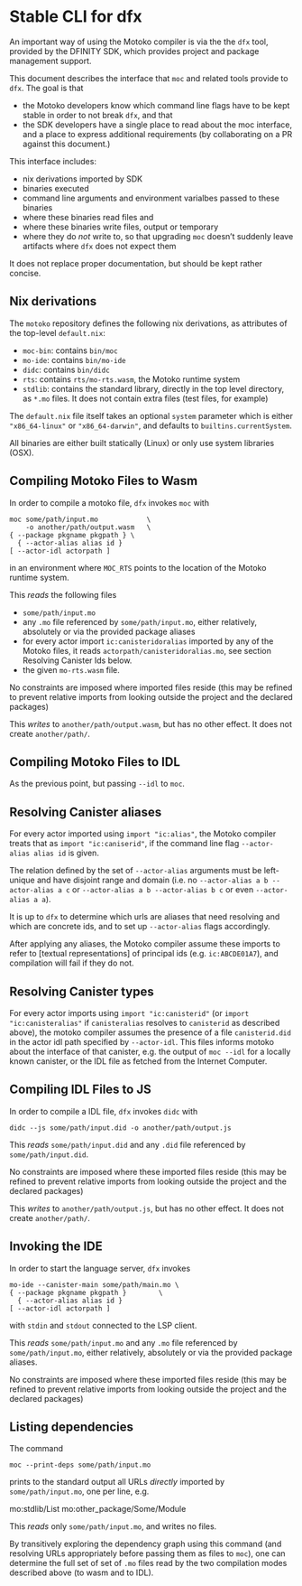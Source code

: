 Stable CLI for dfx
==================

An important way of using the Motoko compiler is via the the `dfx` tool,
provided by the DFINITY SDK, which provides project and package management
support.

This document describes the interface that `moc` and related tools provide to
`dfx`. The goal is that
 * the Motoko developers know which command line flags have to
   be kept stable in order to not break `dfx`, and that
 * the SDK developers have a single place to read about the moc interface, and
   a place to express additional requirements (by collaborating on a PR against
   this document.)

This interface includes:
 * nix derivations imported by SDK
 * binaries executed
 * command line arguments and environment varialbes passed to these binaries
 * where these binaries read files and
 * where these binaries write files, output or temporary
 * where they do _not_ write to, so that upgrading `moc` doesn’t suddenly leave
   artifacts where `dfx` does not expect them

It does not replace proper documentation, but should be kept rather concise.

Nix derivations
---------------

The `motoko` repository defines the following nix derivations, as attributes of
the top-level `default.nix`:

* `moc-bin`: contains `bin/moc`
* `mo-ide`: contains `bin/mo-ide`
* `didc`: contains `bin/didc`
* `rts`: contains `rts/mo-rts.wasm`, the Motoko runtime system
* `stdlib`: contains the standard library, directly in the top level directory,
  as `*.mo` files. It does not contain extra files (test files, for example)

The `default.nix` file itself takes an optional `system` parameter which is
either `"x86_64-linux"` or `"x86_64-darwin"`, and defaults to
`builtins.currentSystem`.

All binaries are either built statically (Linux) or only use system libraries (OSX).

Compiling Motoko Files to Wasm
------------------------------

In order to compile a motoko file, `dfx` invokes `moc` with

    moc some/path/input.mo            \
        -o another/path/output.wasm   \
	{ --package pkgname pkgpath } \
      { --actor-alias alias id }
	[ --actor-idl actorpath ]

in an environment where `MOC_RTS` points to the location of the Motoko runtime system.

This _reads_ the following files
 * `some/path/input.mo`
 * any `.mo` file referenced by `some/path/input.mo`, either relatively, absolutely or via the provided package aliases
 * for every actor import `ic:canisteridoralias` imported by any of the Motoko files, it reads `actorpath/canisteridoralias.mo`, see section Resolving Canister Ids below.
 * the given `mo-rts.wasm` file.

No constraints are imposed where imported files reside (this may be refined to prevent relative imports from looking outside the project and the declared packages)

This _writes_ to `another/path/output.wasm`, but has no other effect. It does
not create `another/path/`.

Compiling Motoko Files to IDL
-----------------------------

As the previous point, but passing `--idl` to `moc`.


Resolving Canister aliases
--------------------------

For every actor imported using `import "ic:alias"`, the Motoko compiler treats that as `import "ic:caniserid"`, if the command line flag `--actor-alias alias id` is given.

The relation defined by the set of `--actor-alias` arguments must be left-unique and have disjoint range and domain (i.e. no `--actor-alias a b --actor-alias a c` or `--actor-alias a b --actor-alias b c` or even `--actor-alias a a`).

It is up to `dfx` to determine which urls are aliases that need resolving and which are concrete ids, and to set up `--actor-alias` flags accordingly.

After applying any aliases, the Motoko compiler assume these imports to refer to [textual representations] of principal ids (e.g. `ic:ABCDE01A7`), and compilation will fail if they do not.

[textual representation]: https://docs.dfinity.systems/spec/public/#textual-ids

Resolving Canister types
------------------------

For every actor imports using `import "ic:canisterid"` (or `import "ic:canisteralias"` if `canisteralias` resolves to `canisterid` as described above), the motoko compiler assumes the presence of a file `canisterid.did` in the actor idl path specified by `--actor-idl`. This files informs motoko about the interface of that canister, e.g. the output of `moc --idl` for a locally known canister, or the IDL file as fetched from the Internet Computer.

Compiling IDL Files to JS
-------------------------

In order to compile a IDL file, `dfx` invokes `didc` with

    didc --js some/path/input.did -o another/path/output.js

This _reads_ `some/path/input.did` and any `.did` file referenced by
`some/path/input.did`.

No constraints are imposed where these imported files reside (this may be refined to prevent relative imports from looking outside the project and the declared packages)

This _writes_ to `another/path/output.js`, but has no other effect. It does
not create `another/path/`.

Invoking the IDE
----------------

In order to start the language server, `dfx` invokes

    mo-ide --canister-main some/path/main.mo \
	{ --package pkgname pkgpath }        \
      { --actor-alias alias id }
	[ --actor-idl actorpath ]

with `stdin` and `stdout` connected to the LSP client.


This _reads_ `some/path/input.mo` and any `.mo` file referenced by
`some/path/input.mo`, either relatively, absolutely or via the provided package aliases.

No constraints are imposed where these imported files reside (this may be refined to prevent relative imports from looking outside the project and the declared packages)

Listing dependencies
--------------------

The command

    moc --print-deps some/path/input.mo

prints to the standard output all URLs _directly_ imported by
`some/path/input.mo`, one per line, e.g.

   mo:stdlib/List
   mo:other_package/Some/Module


This _reads_ only `some/path/input.mo`, and writes no files.

By transitively exploring the dependency graph using this command (and
resolving URLs appropriately before passing them as files to `moc`), one can
determine the full set of set of `.mo` files read by the two compilation modes
described above (to wasm and to IDL).
